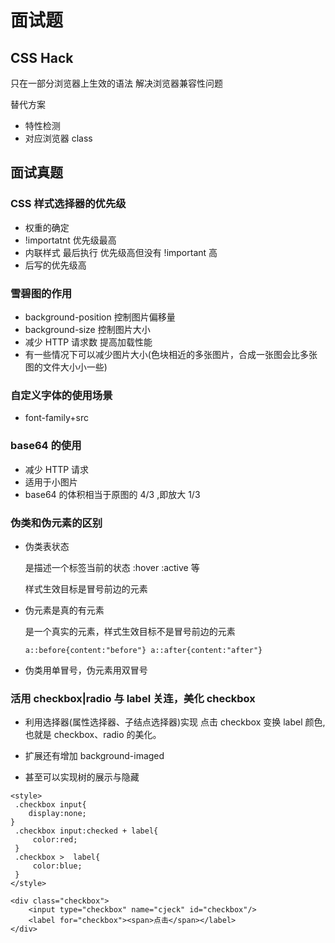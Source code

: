 # 面试题

## CSS Hack

只在一部分浏览器上生效的语法 解决浏览器兼容性问题

替代方案

- 特性检测
- 对应浏览器 class

## 面试真题

### CSS 样式选择器的优先级

- 权重的确定
- !importatnt 优先级最高
- 内联样式 最后执行 优先级高但没有 !important 高
- 后写的优先级高

### 雪碧图的作用

- background-position 控制图片偏移量
- background-size 控制图片大小
- 减少 HTTP 请求数 提高加载性能
- 有一些情况下可以减少图片大小(色块相近的多张图片，合成一张图会比多张图的文件大小小一些)

### 自定义字体的使用场景

- font-family+src

### base64 的使用

- 减少 HTTP 请求
- 适用于小图片
- base64 的体积相当于原图的 4/3 ,即放大 1/3

### 伪类和伪元素的区别

- 伪类表状态

  是描述一个标签当前的状态 :hover :active 等

  样式生效目标是冒号前边的元素

- 伪元素是真的有元素

  是一个真实的元素，样式生效目标不是冒号前边的元素

  `a::before{content:"before"} a::after{content:"after"}`

- 伪类用单冒号，伪元素用双冒号

### 活用 checkbox|radio 与 label 关连，美化 checkbox

- 利用选择器(属性选择器、子结点选择器)实现 点击 checkbox 变换 label 颜色,也就是 checkbox、radio 的美化。

- 扩展还有增加 background-imaged

- 甚至可以实现树的展示与隐藏

```language=html
<style>
 .checkbox input{
    display:none;
}
 .checkbox input:checked + label{
     color:red;
 }
 .checkbox >  label{
     color:blue;
 }
</style>

<div class="checkbox">
    <input type="checkbox" name="cjeck" id="checkbox"/>
    <label for="checkbox"><span>点击</span></label>
</div>

```
